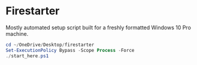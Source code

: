 # Firestarter

Mostly automated setup script built for a freshly formatted Windows 10 Pro machine.

```ps1
cd ~/OneDrive/Desktop/firestarter
Set-ExecutionPolicy Bypass -Scope Process -Force
./start_here.ps1
```
